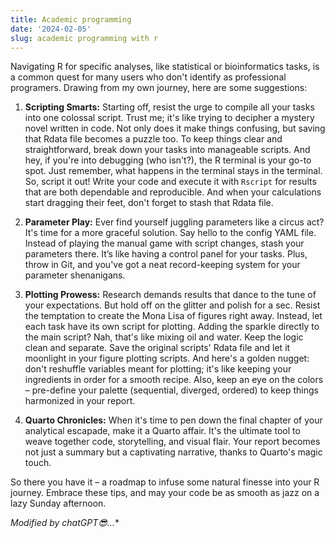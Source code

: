 ```yaml
---
title: Academic programming
date: '2024-02-05'
slug: academic programming with r
---
```


Navigating R for specific analyses, like statistical or bioinformatics tasks, is a common quest for many users who don't identify as professional programers. Drawing from my own journey, here are some  suggestions:

1. **Scripting Smarts:**
   Starting off, resist the urge to compile all your tasks into one colossal script. Trust me; it's like trying to decipher a mystery novel written in code. Not only does it make things confusing, but saving that Rdata file becomes a puzzle too. To keep things clear and straightforward, break down your tasks into manageable scripts. And hey, if you're into debugging (who isn't?), the R terminal is your go-to spot. Just remember, what happens in the terminal stays in the terminal. So, script it out! Write your code and execute it with `Rscript` for results that are both dependable and reproducible. And when your calculations start dragging their feet, don't forget to stash that Rdata file.

2. **Parameter Play:**
   Ever find yourself juggling parameters like a circus act? It's time for a more graceful solution. Say hello to the config YAML file. Instead of playing the manual game with script changes, stash your parameters there. It’s like having a control panel for your tasks. Plus, throw in Git, and you've got a neat record-keeping system for your parameter shenanigans.

3. **Plotting Prowess:**
   Research demands results that dance to the tune of your expectations. But hold off on the glitter and polish for a sec. Resist the temptation to create the Mona Lisa of figures right away. Instead, let each task have its own script for plotting. Adding the sparkle directly to the main script? Nah, that's like mixing oil and water. Keep the logic clean and separate. Save the original scripts' Rdata file and let it moonlight in your figure plotting scripts. And here's a golden nugget: don't reshuffle variables meant for plotting; it's like keeping your ingredients in order for a smooth recipe. Also, keep an eye on the colors – pre-define your palette (sequential, diverged, ordered) to keep things harmonized in your report.

4. **Quarto Chronicles:**
   When it's time to pen down the final chapter of your analytical escapade, make it a Quarto affair. It's the ultimate tool to weave together code, storytelling, and visual flair. Your report becomes not just a summary but a captivating narrative, thanks to Quarto's magic touch.

So there you have it – a roadmap to infuse some natural finesse into your R journey. Embrace these tips, and may your code be as smooth as jazz on a lazy Sunday afternoon.

*Modified by chatGPT<span>&#128526;...</span>**





